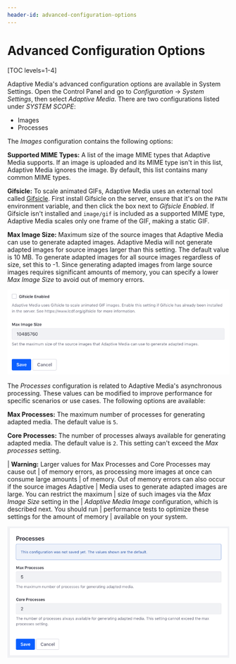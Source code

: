 ```yaml
---
header-id: advanced-configuration-options
---
```


# Advanced Configuration Options

[TOC levels=1-4]

Adaptive Media's advanced configuration options are available in System 
Settings. Open the Control Panel and go to *Configuration* &rarr; 
*System Settings*, then select *Adaptive Media*. There are two configurations 
listed under *SYSTEM SCOPE*: 

-   Images
-   Processes

The *Images* configuration contains the following options: 

**Supported MIME Types:** A list of the image MIME types that Adaptive Media 
supports. If an image is uploaded and its MIME type isn't in this list, Adaptive 
Media ignores the image. By default, this list contains many common MIME types. 

**Gifsicle:** To scale animated GIFs, Adaptive Media uses an external tool 
called 
[Gifsicle](https://www.lcdf.org/gifsicle/). 
First install Gifsicle on the server, ensure that it's on the `PATH` environment 
variable, and then click the box next to *Gifsicle Enabled*. If Gifsicle isn't 
installed and `image/gif` is included as a supported MIME type, Adaptive Media 
scales only one frame of the GIF, making a static GIF. 

**Max Image Size:** Maximum size of the source images that Adaptive Media can 
use to generate adapted images. Adaptive Media will not generate adapted images 
for source images larger than this setting. The default value is 10 MB. To 
generate adapted images for all source images regardless of size, set this to 
-1. Since generating adapted images from large source images requires 
significant amounts of memory, you can specify a lower *Max Image Size* to avoid 
out of memory errors. 

![Figure 1: You can configure Gifsicle and the maximum image size for Adaptive Media.](../../../images/adaptive-media-config-01.png)

The *Processes* configuration is related to Adaptive Media's asynchronous 
processing. These values can be modified to improve performance for specific 
scenarios or use cases. The following options are available: 

**Max Processes:** The maximum number of processes for generating adapted media. 
The default value is `5`. 

**Core Processes:** The number of processes always available for generating 
adapted media. The default value is `2`. This setting can't exceed the 
*Max processes* setting. 

| **Warning:** Larger values for Max Processes and Core Processes may cause out 
| of memory errors, as processing more images at once can consume large amounts 
| of memory. Out of memory errors can also occur if the source images Adaptive 
| Media uses to generate adapted images are large. You can restrict the maximum 
| size of such images via the *Max Image Size* setting in the 
| *Adaptive Media Image* configuration, which is described next. You should run 
| performance tests to optimize these settings for the amount of memory 
| available on your system. 

![Figure 2: You can also configure Adaptive Media's image processing resources.](../../../images/adaptive-media-config-02.png)

